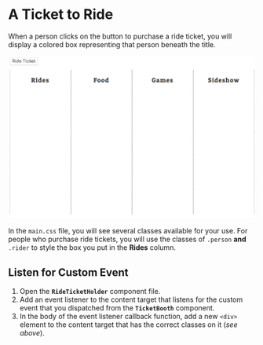 # A Ticket to Ride

When a person clicks on the button to purchase a ride ticket, you will display a colored box representing that person beneath the title.

![](./images/ride-tickets.gif)

In the `main.css` file, you will see several classes available for your use. For people who purchase ride tickets, you will use the classes of `.person` **and** `.rider` to style the box you put in the **Rides** column.

## Listen for Custom Event

1. Open the **`RideTicketHolder`** component file.
1. Add an event listener to the content target that listens for the custom event that you dispatched from the **`TicketBooth`** component.
1. In the body of the event listener callback function, add a new `<div>` element to the content target that has the correct classes on it (_see above_).
